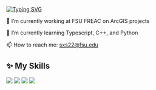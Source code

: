 [![Typing SVG](https://readme-typing-svg.demolab.com/?lines=Hi+there+👋)](https://git.io/typing-svg)

🔭 I’m currently working at FSU FREAC on ArcGIS projects

🌱 I’m currently learning Typescript, C++, and Python

📫 How to reach me: sxs22@fsu.edu

## ✨ **My Skills**  

![](https://img.shields.io/badge/-Python-3e74a2?style=flat-square&logo=Python&logoColor=fff)
![](https://img.shields.io/badge/-JavaScript-3178C6?style=flat-square&logo=JavaScript&logoColor=fff)
![](https://img.shields.io/badge/-Linux-fcc624?style=flat-square&logo=Linux&logoColor=fff)
![](https://img.shields.io/badge/C++-blue.svg?style=flat&logo=c%2B%2B&logoColor=fff)

<!--
**KPCOFGS/KPCOFGS** is a ✨ _special_ ✨ repository because its `README.md` (this file) appears on your GitHub profile.

Here are some ideas to get you started:

- 
- 
- 👯 I’m looking to collaborate on ...
- 🤔 I’m looking for help with ...
- 💬 Ask me about ...
- 

- ⚡ Fun fact: ...
-->
